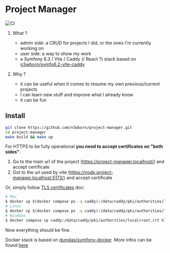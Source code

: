 # Project Manager

![CI](https://github.com/n3wborn/project-manager/workflows/CI/badge.svg)

1. What ?

    - admin side: a CRUD for projects I did, or the ones I'm currently working on
    - user side: a way to show my work
    - a Symfony 6.3 / Vite / Caddy (/ React ?) stack based on [n3wborn/symfo6.2-vite-caddy](https://github.com/n3wborn/symfo6.2-vite-caddy)

2. Why ?

    - it can be useful when it comes to resume my own previous/current projects
    - I can learn new stuff and improve what I already know
    - it can be fun

## Install

```sh
git clone https://github.com/n3wborn/project-manager.git
cd project-manager
make build && make up
```

For HTTPS to be fully operational **you need to accept certificates on "both sides"**.

1. Go to the main url of the project (https://project-manager.localhost/) and accept certificate
2. Got to the url used by vite (https://node.project-manager.localhost:5173/) and accept certificate

Or, simply follow [TLS certificates](docs/tls.md) doc:

```bash
# Mac
$ docker cp $(docker compose ps -q caddy):/data/caddy/pki/authorities/local/root.crt /tmp/root.crt && sudo security add-trusted-cert -d -r trustRoot -k /Library/Keychains/System.keychain /tmp/root.crt
# Linux
$ docker cp $(docker compose ps -q caddy):/data/caddy/pki/authorities/local/root.crt /usr/local/share/ca-certificates/root.crt && sudo update-ca-certificates
# Windows
$ docker compose cp caddy:/data/caddy/pki/authorities/local/root.crt %TEMP%/root.crt && certutil -addstore -f "ROOT" %TEMP%/root.crt
```

Now everything should be fine.

Docker stack is based on [dunglas/symfony-docker](https://github.com/dunglas/symfony-docker).
More infos can be found [here](docs/README.md)

